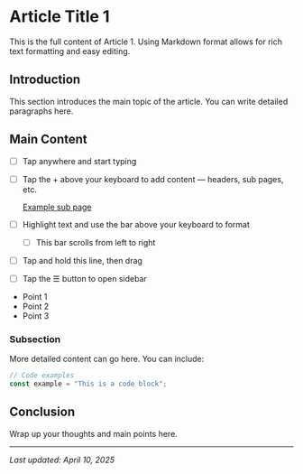 # Article Title 1

This is the full content of Article 1. Using Markdown format allows for rich text formatting and easy editing.

## Introduction

This section introduces the main topic of the article. You can write detailed paragraphs here.

## Main Content
- [ ]  Tap anywhere and start typing
- [ ]  Tap the + above your keyboard to add content — headers, sub pages, etc.
    
    [Example sub page](https://www.notion.so/Example-sub-page-f14ea306b6ad4763b6bf4f22029ed252?pvs=21)
    
- [ ]  Highlight text and use the bar above your keyboard to format
    - [ ]  This bar scrolls from left to right
- [ ]  Tap and hold this line, then drag
- [ ]  Tap the ☰ button to open sidebar

- Point 1
- Point 2
- Point 3

### Subsection

More detailed content can go here. You can include:

```javascript
// Code examples
const example = "This is a code block";
```

## Conclusion

Wrap up your thoughts and main points here.

---
*Last updated: April 10, 2025* 